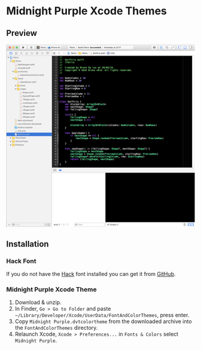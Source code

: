 Midnight Purple Xcode Themes
===========

## Preview

![screen](preview.png)

## Installation

### Hack Font

If you do not have the [Hack](http://sourcefoundry.org/hack/) font installed you can get it from [GitHub](https://github.com/chrissimpkins/Hack).

### Midnight Purple Xcode Theme

1. Download & unzip.
2. In Finder, `Go > Go to Folder` and paste `~/Library/Developer/Xcode/UserData/FontAndColorThemes`, press enter.
3. Copy `Midnight Purple.dvtcolortheme` from the downloaded archive into the `FontAndColorThemes` directory.
4. Relaunch Xcode, `Xcode > Preferences...` in `Fonts & Colors` select `Midnight Purple`.
